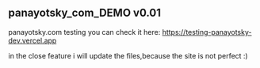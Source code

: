 ## panayotsky_com_DEMO v0.01
 panayotsky.com testing
you can check it here:
https://testing-panayotsky-dev.vercel.app

in the close feature i will update the files,because the site is not perfect :)
